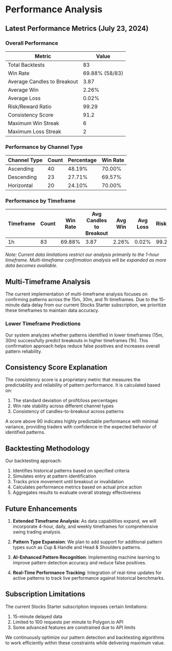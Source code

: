 # Performance Analysis

## Latest Performance Metrics (July 23, 2024)

### Overall Performance

| Metric | Value |
|--------|-------|
| Total Backtests | 83 |
| Win Rate | 69.88% (58/83) |
| Average Candles to Breakout | 3.87 |
| Average Win | 2.26% |
| Average Loss | 0.02% |
| Risk/Reward Ratio | 99.29 |
| Consistency Score | 91.2 |
| Maximum Win Streak | 6 |
| Maximum Loss Streak | 2 |

### Performance by Channel Type

| Channel Type | Count | Percentage | Win Rate |
|--------------|-------|------------|----------|
| Ascending | 40 | 48.19% | 70.00% |
| Descending | 23 | 27.71% | 69.57% |
| Horizontal | 20 | 24.10% | 70.00% |

### Performance by Timeframe

| Timeframe | Count | Win Rate | Avg Candles to Breakout | Avg Win | Avg Loss | Risk/Reward |
|-----------|-------|----------|-------------------------|---------|----------|------------|
| 1h | 83 | 69.88% | 3.87 | 2.26% | 0.02% | 99.29 |

*Note: Current data limitations restrict our analysis primarily to the 1-hour timeframe. Multi-timeframe confirmation analysis will be expanded as more data becomes available.*

## Multi-Timeframe Analysis

The current implementation of multi-timeframe analysis focuses on confirming patterns across the 15m, 30m, and 1h timeframes. Due to the 15-minute data delay from our current Stocks Starter subscription, we prioritize these timeframes to maintain data accuracy.

### Lower Timeframe Predictions

Our system analyzes whether patterns identified in lower timeframes (15m, 30m) successfully predict breakouts in higher timeframes (1h). This confirmation approach helps reduce false positives and increases overall pattern reliability.

## Consistency Score Explanation

The consistency score is a proprietary metric that measures the predictability and reliability of pattern performance. It is calculated based on:

1. The standard deviation of profit/loss percentages
2. Win rate stability across different channel types
3. Consistency of candles-to-breakout across patterns

A score above 90 indicates highly predictable performance with minimal variance, providing traders with confidence in the expected behavior of identified patterns.

## Backtesting Methodology

Our backtesting approach:

1. Identifies historical patterns based on specified criteria
2. Simulates entry at pattern identification
3. Tracks price movement until breakout or invalidation
4. Calculates performance metrics based on actual price action
5. Aggregates results to evaluate overall strategy effectiveness

## Future Enhancements

1. **Extended Timeframe Analysis**: As data capabilities expand, we will incorporate 4-hour, daily, and weekly timeframes for comprehensive swing trading analysis.

2. **Pattern Type Expansion**: We plan to add support for additional pattern types such as Cup & Handle and Head & Shoulders patterns.

3. **AI-Enhanced Pattern Recognition**: Implementing machine learning to improve pattern detection accuracy and reduce false positives.

4. **Real-Time Performance Tracking**: Integration of real-time updates for active patterns to track live performance against historical benchmarks.

## Subscription Limitations

The current Stocks Starter subscription imposes certain limitations:

1. 15-minute delayed data
2. Limited to 100 requests per minute to Polygon.io API
3. Some advanced features are constrained due to API limits

We continuously optimize our pattern detection and backtesting algorithms to work efficiently within these constraints while delivering maximum value. 